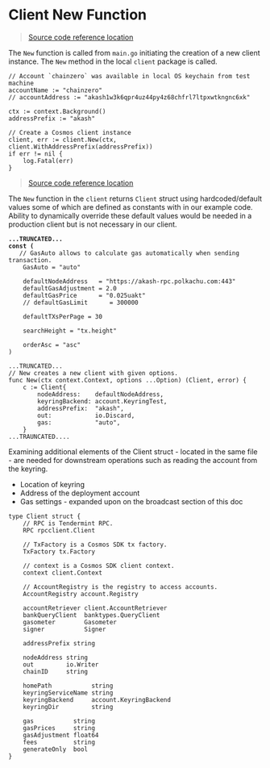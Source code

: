 # Client New Function

> [Source code reference location](https://github.com/chainzero/akash-client/blob/main/akashrpcclient\_withtx/main.go)

The `New` function is called from `main.go` initiating the creation of a new client instance.  The `New` method in the local `client` package is called.

```
// Account `chainzero` was available in local OS keychain from test machine
accountName := "chainzero"
// accountAddress := "akash1w3k6qpr4uz44py4z68chfrl7ltpxwtkngnc6xk"

ctx := context.Background()
addressPrefix := "akash"

// Create a Cosmos client instance
client, err := client.New(ctx, client.WithAddressPrefix(addressPrefix))
if err != nil {
	log.Fatal(err)
}
```

> [Source code reference location](https://github.com/chainzero/akash-client/blob/main/akashrpcclient\_withtx/client/client.go)

The `New` function in the `client` returns  `Client` struct using hardcoded/default values some of which are defined as constants with in our example code.  Ability to dynamically override these default values would be needed in a production client but is not necessary in our client.

<pre><code><strong>...TRUNCATED...
</strong><strong>const (
</strong>	// GasAuto allows to calculate gas automatically when sending transaction.
	GasAuto = "auto"

	defaultNodeAddress   = "https://akash-rpc.polkachu.com:443"
	defaultGasAdjustment = 2.0
	defaultGasPrice      = "0.025uakt"
	// defaultGasLimit      = 300000

	defaultTXsPerPage = 30

	searchHeight = "tx.height"

	orderAsc = "asc"
)

...TRUNCATED...
// New creates a new client with given options.
func New(ctx context.Context, options ...Option) (Client, error) {
	c := Client{
		nodeAddress:    defaultNodeAddress,
		keyringBackend: account.KeyringTest,
		addressPrefix:  "akash",
		out:            io.Discard,
		gas:            "auto",
	}
...TRAUNCATED....
</code></pre>

Examining additional elements of the Client struct - located in the same file - are needed for downstream operations such as reading the account from the keyring.

* Location of keyring
* Address of the deployment account
* Gas settings - expanded upon on the broadcast section of this doc

```
type Client struct {
	// RPC is Tendermint RPC.
	RPC rpcclient.Client

	// TxFactory is a Cosmos SDK tx factory.
	TxFactory tx.Factory

	// context is a Cosmos SDK client context.
	context client.Context

	// AccountRegistry is the registry to access accounts.
	AccountRegistry account.Registry

	accountRetriever client.AccountRetriever
	bankQueryClient  banktypes.QueryClient
	gasometer        Gasometer
	signer           Signer

	addressPrefix string

	nodeAddress string
	out         io.Writer
	chainID     string

	homePath           string
	keyringServiceName string
	keyringBackend     account.KeyringBackend
	keyringDir         string

	gas           string
	gasPrices     string
	gasAdjustment float64
	fees          string
	generateOnly  bool
}
```
